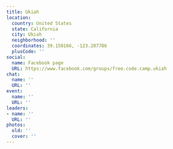 ```yaml
---
title: Ukiah
location:
  country: United States
  state: California
  city: Ukiah
  neighborhood: ''
  coordinates: 39.150166, -123.207786
  plusCode: ''
social:
  name: Facebook page
  URL: https://www.facebook.com/groups/free.code.camp.ukiah
chat:
  name: ''
  URL: ''
event:
  name: ''
  URL: ''
leaders:
- name: ''
  URL: ''
photos:
  old: ''
  cover: ''
---
```

